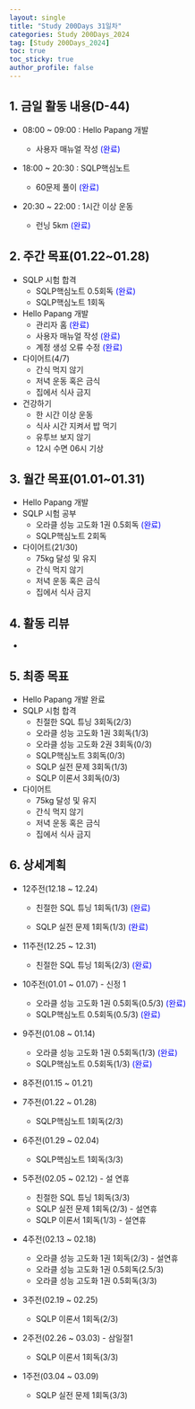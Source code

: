 ```yaml
---
layout: single
title: "Study 200Days 31일차"
categories: Study 200Days_2024
tag: [Study 200Days_2024]
toc: true
toc_sticky: true
author_profile: false
---
```


## 1. 금일 활동 내용(D-44)

* 08:00 ~ 09:00 : Hello Papang 개발
  * 사용자 매뉴얼 작성 <span style = "color:blue">(완료)</span>
* 18:00 ~ 20:30 : SQLP핵심노트
  * 60문제 풀이 <span style = "color:blue">(완료)</span>

* 20:30 ~ 22:00 : 1시간 이상 운동

  * 런닝 5km <span style = "color:blue">(완료)</span>

  

##  2. 주간 목표(01.22~01.28)

* SQLP 시험 합격
  * SQLP핵심노트 0.5회독 <span style = "color:blue">(완료)</span>
  * SQLP핵심노트 1회독
* Hello Papang 개발
  * 관리자 홈 <span style = "color:blue">(완료)</span>
  * 사용자 매뉴얼 작성 <span style = "color:blue">(완료)</span>
  * 계정 생성 오류 수정 <span style = "color:blue">(완료)</span>
* 다이어트(4/7)
  * 간식 먹지 않기
  * 저녁 운동 혹은 금식
  * 집에서 식사 금지
* 건강하기
  * 한 시간 이상 운동
  * 식사 시간 지켜서 밥 먹기
  * 유투브 보지 않기
  * 12시 수면 06시 기상



## 3. 월간 목표(01.01~01.31)

* Hello Papang 개발
* SQLP 시험 공부
  * 오라클 성능 고도화 1권 0.5회독 <span style = "color:blue">(완료)</span>
  * SQLP핵심노트 2회독
* 다이어트(21/30)
  * 75kg 달성 및 유지
  * 간식 먹지 않기
  * 저녁 운동 혹은 금식
  * 집에서 식사 금지



## 4. 활동 리뷰

* 



## 5. 최종 목표

* Hello Papang 개발 완료
* SQLP 시험 합격
  * 친절한 SQL 튜닝 3회독(2/3)
  * 오라클 성능 고도화 1권 3회독(1/3)
  * 오라클 성능 고도화 2권 3회독(0/3)
  * SQLP핵심노트 3회독(0/3)
  * SQLP 실전 문제 3회독(1/3)
  * SQLP 이론서 3회독(0/3)
* 다이어트
  * 75kg 달성 및 유지
  * 간식 먹지 않기
  * 저녁 운동 혹은 금식
  * 집에서 식사 금지



## 6. 상세계획

* 12주전(12.18 ~ 12.24)
  * 친절한 SQL 튜닝 1회독(1/3) <span style = "color:blue">(완료)</span>

  * SQLP 실전 문제 1회독(1/3) <span style = "color:blue">(완료)</span>
* 11주전(12.25 ~ 12.31)
  * 친절한 SQL 튜닝 1회독(2/3) <span style = "color:blue">(완료)</span>
* 10주전(01.01 ~ 01.07) - 신정 1
  * 오라클 성능 고도화 1권 0.5회독(0.5/3) <span style = "color:blue">(완료)</span>
  * SQLP핵심노트 0.5회독(0.5/3) <span style = "color:blue">(완료)</span>
* 9주전(01.08 ~ 01.14)
  * 오라클 성능 고도화 1권 0.5회독(1/3) <span style = "color:blue">(완료)</span>
  * SQLP핵심노트 0.5회독(1/3) <span style = "color:blue">(완료)</span>
* 8주전(01.15 ~ 01.21)
* 7주전(01.22 ~ 01.28)
  * SQLP핵심노트 1회독(2/3)

* 6주전(01.29 ~ 02.04)
  * SQLP핵심노트 1회독(3/3)
* 5주전(02.05 ~ 02.12) - 설 연휴
  * 친절한 SQL 튜닝 1회독(3/3)
  * SQLP 실전 문제 1회독(2/3) - 설연휴
  * SQLP 이론서 1회독(1/3) - 설연휴



* 4주전(02.13 ~ 02.18)
  * 오라클 성능 고도화 1권 1회독(2/3) - 설연휴
  * 오라클 성능 고도화 1권 0.5회독(2.5/3)
  * 오라클 성능 고도화 1권 0.5회독(3/3)
* 3주전(02.19 ~ 02.25)

  * SQLP 이론서 1회독(2/3)
* 2주전(02.26 ~ 03.03) - 삼일절1

  * SQLP 이론서 1회독(3/3)
* 1주전(03.04 ~ 03.09)
  * SQLP 실전 문제 1회독(3/3)
